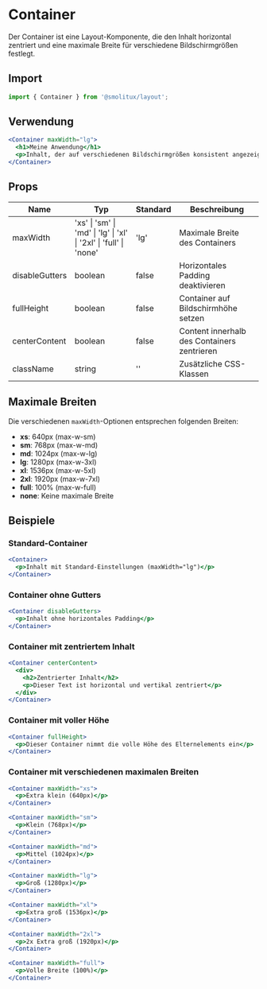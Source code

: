 # Container

Der Container ist eine Layout-Komponente, die den Inhalt horizontal zentriert und eine maximale Breite für verschiedene Bildschirmgrößen festlegt.

## Import

```jsx
import { Container } from '@smolitux/layout';
```

## Verwendung

```jsx
<Container maxWidth="lg">
  <h1>Meine Anwendung</h1>
  <p>Inhalt, der auf verschiedenen Bildschirmgrößen konsistent angezeigt wird</p>
</Container>
```

## Props

| Name | Typ | Standard | Beschreibung |
|------|-----|---------|--------------|
| maxWidth | 'xs' \| 'sm' \| 'md' \| 'lg' \| 'xl' \| '2xl' \| 'full' \| 'none' | 'lg' | Maximale Breite des Containers |
| disableGutters | boolean | false | Horizontales Padding deaktivieren |
| fullHeight | boolean | false | Container auf Bildschirmhöhe setzen |
| centerContent | boolean | false | Content innerhalb des Containers zentrieren |
| className | string | '' | Zusätzliche CSS-Klassen |

## Maximale Breiten

Die verschiedenen `maxWidth`-Optionen entsprechen folgenden Breiten:

- **xs**: 640px (max-w-sm)
- **sm**: 768px (max-w-md)
- **md**: 1024px (max-w-lg)
- **lg**: 1280px (max-w-3xl)
- **xl**: 1536px (max-w-5xl)
- **2xl**: 1920px (max-w-7xl)
- **full**: 100% (max-w-full)
- **none**: Keine maximale Breite

## Beispiele

### Standard-Container

```jsx
<Container>
  <p>Inhalt mit Standard-Einstellungen (maxWidth="lg")</p>
</Container>
```

### Container ohne Gutters

```jsx
<Container disableGutters>
  <p>Inhalt ohne horizontales Padding</p>
</Container>
```

### Container mit zentriertem Inhalt

```jsx
<Container centerContent>
  <div>
    <h2>Zentrierter Inhalt</h2>
    <p>Dieser Text ist horizontal und vertikal zentriert</p>
  </div>
</Container>
```

### Container mit voller Höhe

```jsx
<Container fullHeight>
  <p>Dieser Container nimmt die volle Höhe des Elternelements ein</p>
</Container>
```

### Container mit verschiedenen maximalen Breiten

```jsx
<Container maxWidth="xs">
  <p>Extra klein (640px)</p>
</Container>

<Container maxWidth="sm">
  <p>Klein (768px)</p>
</Container>

<Container maxWidth="md">
  <p>Mittel (1024px)</p>
</Container>

<Container maxWidth="lg">
  <p>Groß (1280px)</p>
</Container>

<Container maxWidth="xl">
  <p>Extra groß (1536px)</p>
</Container>

<Container maxWidth="2xl">
  <p>2x Extra groß (1920px)</p>
</Container>

<Container maxWidth="full">
  <p>Volle Breite (100%)</p>
</Container>
```
